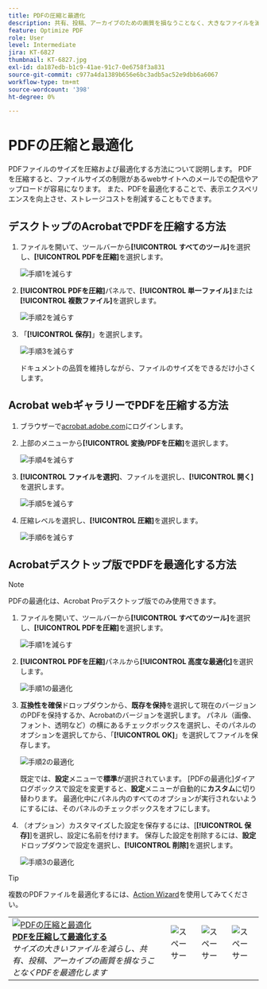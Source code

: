```yaml
---
title: PDFの圧縮と最適化
description: 共有、投稿、アーカイブのための画質を損なうことなく、大きなファイルを減らし、PDFを最適化します
feature: Optimize PDF
role: User
level: Intermediate
jira: KT-6827
thumbnail: KT-6827.jpg
exl-id: da187edb-b1c9-41ae-91c7-0e6758f3a831
source-git-commit: c977a4da1389b656e6bc3adb5ac52e9dbb6a6067
workflow-type: tm+mt
source-wordcount: '398'
ht-degree: 0%

---
```


# PDFの圧縮と最適化

PDFファイルのサイズを圧縮および最適化する方法について説明します。 PDFを圧縮すると、ファイルサイズの制限があるwebサイトへのメールでの配信やアップロードが容易になります。 また、PDFを最適化することで、表示エクスペリエンスを向上させ、ストレージコストを削減することもできます。

## デスクトップのAcrobatでPDFを圧縮する方法

1. ファイルを開いて、ツールバーから&#x200B;**[!UICONTROL すべてのツール]**&#x200B;を選択し、**[!UICONTROL PDFを圧縮]**&#x200B;を選択します。

   ![手順1](../assets/Reduce_1.png)を減らす

1. **[!UICONTROL PDFを圧縮]**&#x200B;パネルで、**[!UICONTROL 単一ファイル]**&#x200B;または&#x200B;**[!UICONTROL 複数ファイル]**&#x200B;を選択します。

   ![手順2](../assets/Reduce_2.png)を減らす

1. 「**[!UICONTROL 保存]**」を選択します。

   ![手順3](../assets/Reduce_3.png)を減らす

   ドキュメントの品質を維持しながら、ファイルのサイズをできるだけ小さくします。


## Acrobat webギャラリーでPDFを圧縮する方法

1. ブラウザーで[acrobat.adobe.com](https://acrobat.adobe.com/)にログインします。

1. 上部のメニューから&#x200B;**[!UICONTROL 変換/PDFを圧縮]**&#x200B;を選択します。

   ![手順4](../assets/Reduce_4.png)を減らす

1. **[!UICONTROL ファイルを選択]**、ファイルを選択し、**[!UICONTROL 開く]**&#x200B;を選択します。

   ![手順5](../assets/Reduce_5.png)を減らす

1. 圧縮レベルを選択し、**[!UICONTROL 圧縮]**&#x200B;を選択します。

   ![手順6](../assets/Reduce_6.png)を減らす

## Acrobatデスクトップ版でPDFを最適化する方法

>[!NOTE]
>
>PDFの最適化は、Acrobat Proデスクトップ版でのみ使用できます。

1. ファイルを開いて、ツールバーから&#x200B;**[!UICONTROL すべてのツール]**&#x200B;を選択し、**[!UICONTROL PDFを圧縮]**&#x200B;を選択します。

   ![手順1](../assets/Reduce_1.png)を減らす

1. **[!UICONTROL PDFを圧縮]**&#x200B;パネルから&#x200B;**[!UICONTROL 高度な最適化]**&#x200B;を選択します。

   ![手順1](../assets/Optimize_1.png)の最適化

1. **互換性を確保**&#x200B;ドロップダウンから、**既存を保持**&#x200B;を選択して現在のバージョンのPDFを保持するか、Acrobatのバージョンを選択します。 パネル（画像、フォント、透明など）の横にあるチェックボックスを選択し、そのパネルのオプションを選択してから、「**[!UICONTROL OK]**」を選択してファイルを保存します。

   ![手順2](../assets/Optimize_2.png)の最適化

   既定では、**設定**&#x200B;メニューで&#x200B;**標準**&#x200B;が選択されています。 [PDFの最適化]ダイアログボックスで設定を変更すると、**設定**&#x200B;メニューが自動的に&#x200B;**カスタム**&#x200B;に切り替わります。 最適化中にパネル内のすべてのオプションが実行されないようにするには、そのパネルのチェックボックスをオフにします。

1. （オプション）カスタマイズした設定を保存するには、[**[!UICONTROL 保存]**]を選択し、設定に名前を付けます。 保存した設定を削除するには、**設定**&#x200B;ドロップダウンで設定を選択し、**[!UICONTROL 削除]**&#x200B;を選択します。

   ![手順3](../assets/Optimize_3.png)の最適化

>[!TIP]
>
>複数のPDFファイルを最適化するには、[Action Wizard](../advanced-tasks/action.md)を使用してみてください。

<table style="table-layout:fixed">
  <td>
    <a href="reduce.md">
      <img alt="PDFの圧縮と最適化" src="../assets/reduce.png" />
    </a>
    <div>
    <a href="reduce.md"><strong>PDFを圧縮して最適化する</strong></a>
    </div>
    <em>サイズの大きいファイルを減らし、共有、投稿、アーカイブの画質を損なうことなくPDFを最適化します</em>
    <br>
  </td>
  <td>
        <img alt="スペーサー" src="../assets/Whitespacer.png" />
        <div>
        <br>
      </td>
    <td>
        <img alt="スペーサー" src="../assets/Whitespacer.png" />
        <div>
        <br>
    </td>
    <td>
        <img alt="スペーサー" src="../assets/Whitespacer.png" />
        <div>
        <br>
    </td>
</tr>
</table>